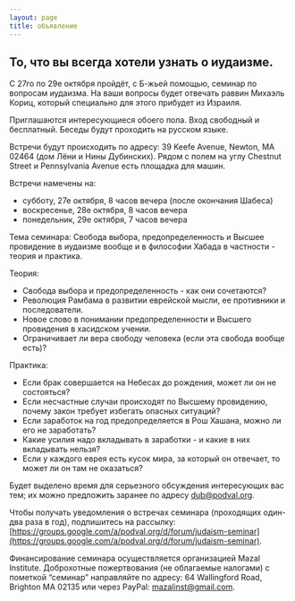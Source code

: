 ```yaml
---
layout: page
title: объявление
---
```


## То, что вы всегда хотели узнать о иудаизме. ##

С 27го по 29е октября пройдёт, с Б-жьей помощью, семинар по вопросам иудаизма. На ваши вопросы будет
отвечать раввин Михаэль Кориц, который специально для этого прибудет из Израиля.

Приглашаются интересующиеся обоего пола. Вход свободный и бесплатный. Беседы будут проходить на
русском языке.

Встречи будут происходить по адресу: 39 Keefe Avenue, Newton, MA 02464 (дом Лёни и Нины Дубинских).
Рядом с полем на углу Chestnut Street и Pennsylvania Avenue есть площадка для машин.

Встречи намечены на:
* субботу, 27е октября, 8 часов вечера (после окончания Шабеса)
* воскресенье, 28е октября, 8 часов вечера
* понедельник, 29е октября, 7 часов вечера

Тема семинара: Свобода выбора, предопределенность и Высшее провидение в иудаизме вообще и в философии
Хабада в частности - теория и практика.

Теория:
* Свобода выбора и предопределенность - как они сочетаются?
* Революция Рамбама в развитии еврейской мысли, ее противники и последователи.
* Новое слово в понимании предопределенности и Высшего провидения в хасидском учении.
* Ограничивает ли вера свободу человека (если эта свобода вообще есть)?

Практика:
* Если брак совершается на Небесах до рождения, может ли он не состояться?
* Если несчастные случаи происходят по Высшему провидению, почему закон требует избегать опасных ситуаций?
* Если заработок на год предопределяется в Рош Хашана, можно ли его не заработать?
* Какие усилия надо вкладывать в заработки - и какие в них вкладывать нельзя?
* Если у каждого еврея есть кусок мира, за который он отвечает, то может ли он там не оказаться?

Будет выделено время для серьезного обсуждения интересующих вас тем; их можно предложить заранее по
адресу dub@podval.org.

Чтобы получать уведомления о встречах семинара (проходящих один-два раза в год), подпишитесь на
рассылку:
[https://groups.google.com/a/podval.org/d/forum/judaism-seminar](https://groups.google.com/a/podval.org/d/forum/judaism-seminar).

Финансирование семинара осуществляется организацией Mazal Institute. Доброхотные пожертвования (не
облагаемые налогами) с пометкой “семинар” направляйте по адресу:
64 Wallingford Road, Brighton MA 02135 или через PayPal: mazalinst@gmail.com.


